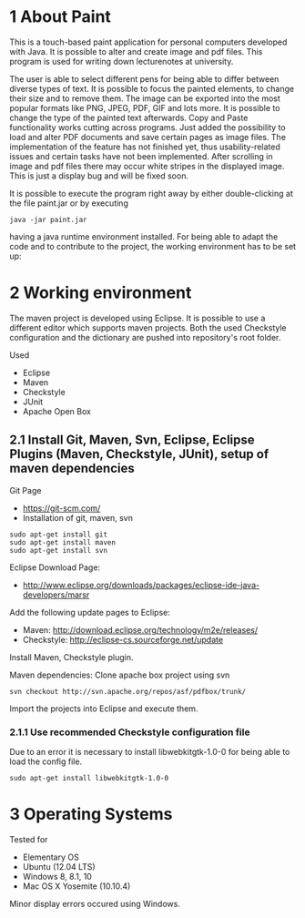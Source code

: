 # 1 About Paint

This is a touch-based paint application for personal computers developed with Java. 
It is possible to alter and create image and pdf files. This program is used for writing down lecturenotes at university.

The user is able to select different pens for being able to differ between diverse types of text. It is possible to focus the painted elements, to change their size and to remove them. The image can be exported into the most popular formats like PNG, JPEG, PDF, GIF and lots more. It is possible to change the type of the painted text afterwards. Copy and Paste functionality works cutting across programs.
Just added the possibility to load and alter PDF documents and save certain pages as image files. The implementation of the feature has not finished yet, thus usability-related issues and certain tasks have not been implemented. After scrolling in image and pdf files there may occur white stripes in the displayed image. This is just a display bug and will be fixed soon.

It is possible to execute the program right away by either double-clicking at the file paint.jar or by executing
```
java -jar paint.jar
```
having a java runtime environment installed. For being able to adapt the code and to contribute to the project, the working environment has to be set up:



# 2 Working environment


The maven project is developed using Eclipse. It is possible to use a different editor which supports maven projects.
Both the used Checkstyle configuration and the dictionary are  pushed into repository's root folder.

Used 
- Eclipse
- Maven
- Checkstyle
- JUnit
- Apache Open Box 


## 2.1 Install Git, Maven, Svn, Eclipse, Eclipse Plugins (Maven, Checkstyle, JUnit), setup of maven dependencies
Git Page
- https://git-scm.com/
- Installation of git, maven, svn
```
sudo apt-get install git
sudo apt-get install maven
sudo apt-get install svn
```
Eclipse Download Page:
- http://www.eclipse.org/downloads/packages/eclipse-ide-java-developers/marsr

Add the following update pages to Eclipse:
- Maven:      http://download.eclipse.org/technology/m2e/releases/
- Checkstyle: http://eclipse-cs.sourceforge.net/update

Install Maven, Checkstyle plugin.

Maven dependencies:
Clone apache box project using svn
```
svn checkout http://svn.apache.org/repos/asf/pdfbox/trunk/
```
Import the projects into Eclipse and execute them.


### 2.1.1 Use recommended Checkstyle configuration file
Due to an error it is necessary to install libwebkitgtk-1.0-0 for being able to load the config file.

```
sudo apt-get install libwebkitgtk-1.0-0
```


# 3 Operating Systems

Tested for
* Elementary OS 
* Ubuntu (12.04 LTS)
* Windows 8, 8.1, 10
* Mac OS X Yosemite (10.10.4)

Minor display errors occured using Windows.
